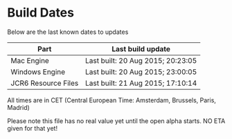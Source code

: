 # Build Dates

Below are the last known dates to updates

Part | Last build update
-----|-----
Mac Engine | Last built: 20 Aug 2015; 20:23:05
Windows Engine | Last built: 20 Aug 2015; 23:00:05
JCR6 Resource Files | Last built: 21 Aug 2015; 17:10:14
All times are in CET (Central European Time: Amsterdam, Brussels, Paris, Madrid)


Please note this file has no real value yet until the open alpha starts. NO ETA given for that yet!
